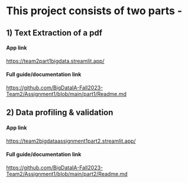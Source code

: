 # This project consists of two parts - 

## 1) Text Extraction of a pdf ##
   #### App link ####
   https://team2part1bigdata.streamlit.app/
   #### Full guide/documentation link ####
   https://github.com/BigDataIA-Fall2023-Team2/Assignment1/blob/main/part1/Readme.md

## 2) Data profiling & validation ##
   #### App link ####
   https://team2bigdataassignment1part2.streamlit.app/
   #### Full guide/documentation link ####
   https://github.com/BigDataIA-Fall2023-Team2/Assignment1/blob/main/part2/Readme.md
   
